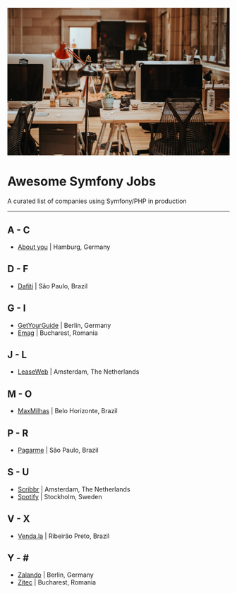 ![](./office.jpg)

# Awesome Symfony Jobs
A curated list of companies using Symfony/PHP in production

---

## A - C
* [About you](https://corporate.aboutyou.de/de/jobs) | Hamburg, Germany

## D - F
* [Dafiti](https://www.dafiti.com.br) | São Paulo, Brazil

## G - I
* [GetYourGuide](https://careers.getyourguide.com/) | Berlin, Germany
* [Emag](https://emag.ro) | Bucharest, Romania

## J - L
* [LeaseWeb](https://www.leaseweb.com/career) | Amsterdam, The Netherlands

## M - O
* [MaxMilhas](http://www.maxmilhas.com.br) | Belo Horizonte, Brazil

## P - R
* [Pagarme](http://pagar.me) | São Paulo, Brazil

## S - U
* [Scribbr](https://scribbr.homerun.co/) | Amsterdam, The Netherlands
* [Spotify](https://www.lifeatspotify.com/jobs) | Stockholm, Sweden

## V - X
* [Venda.la](https://vendala.com.br/) | Ribeirão Preto, Brazil

## Y - \#
* [Zalando](https://jobs.zalando.com) | Berlin, Germany
* [Zitec](https://careers.makeit.software/jobs) | Bucharest, Romania
